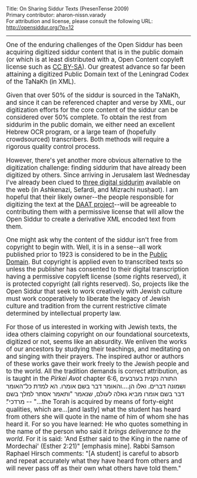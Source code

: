 <html>
<head></head>
<body>
Title: On Sharing Siddur Texts (PresenTense 2009)<br />
Primary contributor: aharon-nissn.varady<br />
For attribution and license, please consult the following URL: <a href="http://opensiddur.org/?p=12">http://opensiddur.org/?p=12</a>
<p />
<hr />

<div class="english" style="font-size: 1.2em;">
One of the enduring challenges of the Open Siddur has been acquiring digitized siddur content that is in the public domain (or which is at least distributed with a, Open Content copyleft license such as <a href="http://en.wikipedia.org/wiki/Share-alike">CC BY-SA</a>). Our greatest advance so far been attaining a digitized Public Domain text of the Leningrad Codex of the TaNaKh (in XML).

Given that over 50% of the siddur is sourced in the TaNaKh, and since it can be referenced chapter and verse by XML, our digitization efforts for the core content of the siddur can be considered over 50% complete. To obtain the rest from siddurim in the public domain, we either need an excellent Hebrew OCR program, or a large team of (hopefully crowdsourced) transcribers. Both methods will require a rigorous quality control process.

However, there's yet another more obvious alternative to the digitization challenge: finding siddurim that have already been digitized by others. Since arriving in Jerusalem last Wednesday I've already been clued to <a href="http://www.daat.ac.il/daat/sidurim/shaar-2.htm">three digital siddurim</a> available on the web (in Ashkenazi, Sefardi, and Mizrachi nusḥaot). I am hopeful that their likely owner--the people responsible for digitizing the text at the <a href="http://translate.google.com/translate?hl=en&amp;u=http%3A%2F%2Fwww.daat.ac.il%2Fdaat%2Fabout%2Fabout.htm">DAAT project</a>--will be agreeable to contributing them with a permissive license that will allow the Open Siddur to create a derivative XML encoded text from them.

One might ask why the content of the siddur isn't free from copyright to begin with. Well, it is in a sense--all work published prior to 1923 is considered to be in the <a href="http://en.wikipedia.org/wiki/Public_domain">Public Domain</a>. But copyright is applied even to transcribed texts so unless the publisher has consented to their digital transcription having a permissive copyleft license (some rights reserved), it is protected copyright (all rights reserved). So, projects like the Open Siddur that seek to work creatively with Jewish culture must work cooperatively to liberate the legacy of Jewish culture and tradition from the current restrictive climate determined by intellectual property law.

For those of us interested in working with Jewish texts, the idea others claiming copyright on our foundational sourcetexts, digitized or not, seems like an absurdity. We enliven the works of our ancestors by studying their teachings, and meditating on and singing with their prayers. The inspired author or authors of these works gave their work freely to the Jewish people and to the world. All the tradition demands is correct attribution, as is taught in the <em>Pirkei Avot</em> chapter 6:6, <span class="hebrew">התורה נקנית בערבעים ושמונה דברים. ואלו הן....והאומר דבר בשם אומרו. הא למדת כל־האומר דבר בשם אומרו מביא גאלה לעולם, שנאמר "ותאמר אסתר למלך בשם מרדכי"׃</span> --  "...the Torah is acquired by means of forty-eight qualities, which are...[and lastly] what the student has heard from others she will quote in the name of him of whom she has heard it. For so you have learned: He who quotes something in the name of the person who said it <em>brings deliverance to the world</em>. For it is said: 'And Esther said to the King in the name of Mordechai' (Esther 2:21)" [emphasis mine]. Rabbi Samson Raphael Hirsch comments: "[A student] is careful to absorb and repeat accurately what they have heard from others and will never pass off as their own what others have told them."
</div>
</body>
</html>